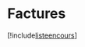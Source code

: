 # Factures

[!include[listeencours](factures.listeencours.autogen.md)]






















































































































